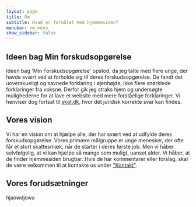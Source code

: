 ```yaml
---
layout: page
title: Om
subtitle: Hvad er formålet med hjemmesiden?
menubar: om_menu
show_sidebar: false
---
```


## Ideen bag Min forskudsopgørelse

Ideen bag 'Min Forskudsopgørelse' opstod, da jeg talte med flere unge, der havde svært ved at forholde sig til deres forskudsopgørelse. De fandt det uoverskueligt og savnede forklaring i øjenhøjde, ikke flere snørklede forklaringer fra voksne.
Derfor gik jeg straks hjem og undersøgte mulighederne for at lave et website med mere forståelige forklaringer. Vi henviser dog fortsat til [skat.dk](https://www.skat.dk), hvor det juridisk korrekte svar kan findes.

## Vores vision
Vi har en vision om at hjælpe alle, der har svært ved at udfylde deres forskudsopgørelse. Vores primære målgruppe er unge menesker, der ofte får et stort skattesmæk, når de starter i deres første job. Men vi håber selvfølgelig, at vi kan hjælpe så mange som muligt, uanset alder. Vi håber, at de finder hjemmesiden brugbar. Hvis de har kommentarer eller forslag, skal de være velkommen til at kontakte os under ["Kontakt"](/kontakt/).


## Vores forudsætninger
hjaowdjowa
